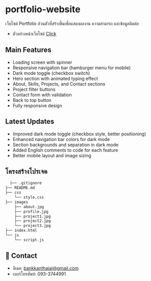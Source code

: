
# portfolio-website

เว็บไซต์ Portfolio ส่วนตัวที่สร้างขึ้นเพื่อแสดงผลงาน ความสามารถ และข้อมูลติดต่อ
- ตัวอย่างหน้าเว็บไซต์ [Click]([https://68912e0c80667d7b6669f0f9--benjarong.netlify.app/](https://luminous-stroopwafel-ee0dfe.netlify.app/))

## Main Features

- Loading screen with spinner
- Responsive navigation bar (hamburger menu for mobile)
- Dark mode toggle (checkbox switch)
- Hero section with animated typing effect
- About, Skills, Projects, and Contact sections
- Project filter buttons
- Contact form with validation
- Back to top button
- Fully responsive design

## Latest Updates

- Improved dark mode toggle (checkbox style, better positioning)
- Enhanced navigation bar colors for dark mode
- Section backgrounds and separation in dark mode
- Added English comments to code for each feature
- Better mobile layout and image sizing




## โครงสร้างโปรเจค
```bash
  ├── .gitignore
├── README.md
├── css
    └── style.css
├── images
    ├── about.jpg
    ├── profile.jpg
    ├── project1.jpg
    ├── project2.jpg
    └── project3.jpg
├── index.html
└── js
    └── script.js
```


## 🚀 Contact
- อีเมล: bankkanthajai@gmail.com
- เบอร์โทรศัพท์: 093-3744991

